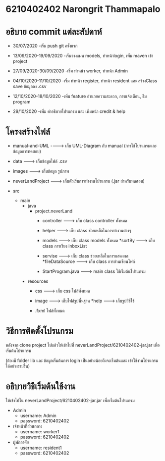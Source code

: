 # 6210402402 Narongrit Thammapalo

# อธิบาย commit แต่ละสัปดาห์
* 30/07/2020              -เริ่ม push git ครั้งแรก

* 13/09/2020-19/09/2020   -เริ่มวางแผน models, ทำหน้าlogin, เพิ่ม maven เข้า project

* 27/09/2020-30/09/2020   -เริ่ม ทำหน้า worker, ทำหน้า Admin

* 04/10/2020-11/10/2020   -เริ่ม ทำหน้า register, ทำหน้า resident และ สร้างClass save ข้อมูลลง .csv

* 12/10/2020-18/10/2020   -เพิ่ม feature อำนวยความสะดวก, การแจ้งเตือน, ธีม program

* 29/10/2020 -เพิ่ม คำอธิบายโปรแกรม และ เพิ่มหน้า credit & help

# โครงสร้างไฟล์
* manual-and-UML ----> เก็บ UML-Diagram กับ manual (การใช้โปรแกรมและข้อมูลการทดสอบ)

* data ---> เก็บข้อมูลไฟล์ .csv

* images ---> เก็บข้อมูล รูปภาพ

* neverLandProject ---> เก็บตัวเริ่มการทำงานโปรแกรม (.jar สำหรับทดสอบ)

* src
    * main
        * java
            * project.neverLand
                * controller ---> เก็บ class controller ทั้งหมด
                
                * helper ---> เก็บ class ช่วยเหลือในการทำงานต่างๆ
                
                * models ---> เก็บ class models ทั้งหมด
                    *sortBy ---> เก็บ class การเรียง inboxList
                
                * servise ---> เก็บ class ช่วยเหลือในการแสดงผล
                    *fileDataSource ---> เก็บ class การอ่านเขียนไฟล์
                
                * StartProgram.java ---> main class ใช้เริ่มต้นโปรแกรม
        * resources
            * css ---> เก็บ css ไฟล์ทั้งหมด
            
            * image ---> เก็บไฟล์รูปพื่นฐาน
                *help ---> เก็บรูปวิธีใช้
            
            * .fxml ไฟล์ทั้งหมด

# วิธีการติดตั้งโปรแกรม
หลังจาก clone project ไปแล้วให้เข้าไปที่ neverLandProject/6210402402-jar.jar เพื่อเริ่มต้นโปรแกรม

(ต้องมี folder lib และ ข้อมูลเริ่มต้นการ login เป็นอย่างน้อยถึงจะเริ่มต้นและ เข้าใช้งานโปรแกรมได้อย่างราบรื่น)

# อธิบายวิธีเริ่มต้นใช้งาน
ให้เข้าไปใน neverLandProject/6210402402-jar.jar เพื่อเริ่มต้นโปรแกรม

* Admin 
    * username: Admin
    * password: 6210402402
* เจ้าหน้าที่ส่วนกลาง
    * username: worker1
    * password: 6210402402
* ผู้พักอาศัย
    * username: resident1
    * password: 6210402402
                   